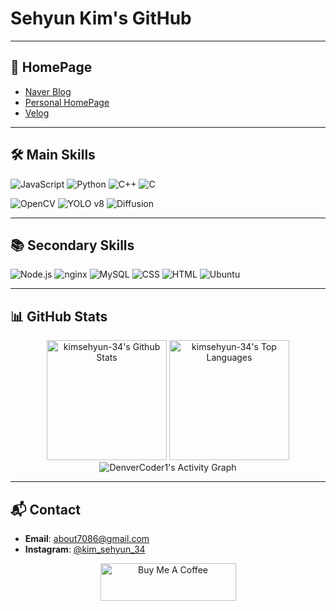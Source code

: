 # Sehyun Kim's GitHub

---

## 📌 HomePage

- [Naver Blog](https://blog.naver.com/kimsehyun34)
- [Personal HomePage](https://kim-sehyun.kro.kr)
- [Velog](https://velog.io/@about7086)

---

## 🛠️ Main Skills

![JavaScript](https://img.shields.io/badge/javascript-F7DF1E?style=for-the-badge&logo=javascript&logoColor=black)
![Python](https://img.shields.io/badge/Python-3776AB?style=for-the-badge&logo=python&logoColor=white)
![C++](https://img.shields.io/badge/C++-00599C?style=for-the-badge&logo=cplusplus&logoColor=white)
![C](https://img.shields.io/badge/C-A8B9CC?style=for-the-badge&logo=c&logoColor=black)

![OpenCV](https://img.shields.io/badge/OpenCV-5C3EE8?style=for-the-badge&logo=opencv&logoColor=white)
![YOLO v8](https://img.shields.io/badge/YOLOv8-00AEEF?style=for-the-badge&logo=yolo&logoColor=white)
![Diffusion](https://img.shields.io/badge/Diffusion-00BFFF?style=for-the-badge&logo=&logoColor=white)

---

## 📚 Secondary Skills

![Node.js](https://img.shields.io/badge/node.js-5FA04E?style=flat&logo=nodedotjs&logoColor=white)
![nginx](https://img.shields.io/badge/nginx-009639?style=flat&logo=nginx&logoColor=white)
![MySQL](https://img.shields.io/badge/mysql-4479A1?style=flat&logo=mysql&logoColor=white)
![CSS](https://img.shields.io/badge/css-1572B6?style=flat&logo=css3&logoColor=white)
![HTML](https://img.shields.io/badge/html-E34F26?style=flat&logo=html5&logoColor=white)
![Ubuntu](https://img.shields.io/badge/ubuntu-E95420?style=flat&logo=ubuntu&logoColor=white)

---

## 📊 GitHub Stats

<p align="center">
  
  <img alt="kimsehyun-34's Github Stats" src="https://denvercoder1-github-readme-stats.vercel.app/api/?username=kimsehyun-34&show_icons=true&include_all_commits=true&count_private=true&theme=github-dark-blue&hide_border=true" height="192px"/>
  <img alt="kimsehyun-34's Top Languages" src="https://denvercoder1-github-readme-stats.vercel.app/api/top-langs/?username=kimsehyun-34&langs_count=8&layout=compact&theme=github-dark-blue&hide_border=true&hide=Jupyter%20Notebook,Roff" height="192px"/>

  <img alt="DenverCoder1's Activity Graph" src="https://github-readme-activity-graph.vercel.app/graph/?username=kimsehyun-34&bg_color=FFFEFE&color=434D58&line=609EF0&point=4C71F2&hide_border=true" />

---

## 📬 Contact

- **Email**: [about7086@gmail.com](mailto:about7086@gmail.com)
- **Instagram**: [@kim_sehyun_34](https://www.instagram.com/kim_sehyun_34/)
<p align="center">
  <a href="https://www.buymeacoffee.com/kimsehyun_34" target="_blank">
    <img src="https://cdn.buymeacoffee.com/buttons/v2/default-yellow.png" alt="Buy Me A Coffee" style="height: 60px !important;width: 217px !important;" >
  </a>
</p>

